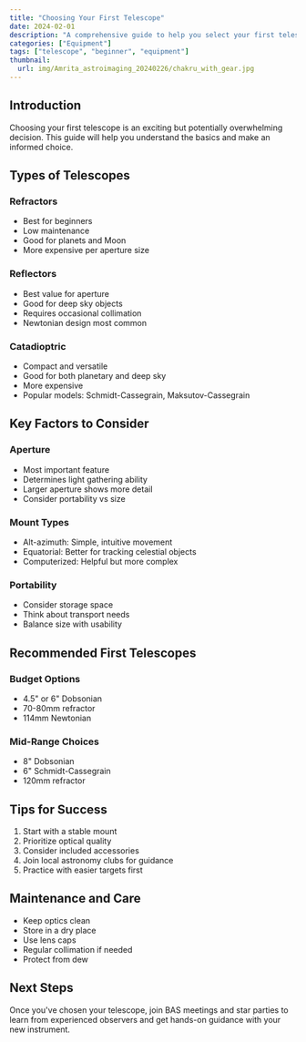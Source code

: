 ```yaml
---
title: "Choosing Your First Telescope"
date: 2024-02-01
description: "A comprehensive guide to help you select your first telescope"
categories: ["Equipment"]
tags: ["telescope", "beginner", "equipment"]
thumbnail:
  url: img/Amrita_astroimaging_20240226/chakru_with_gear.jpg
---
```


## Introduction

Choosing your first telescope is an exciting but potentially overwhelming decision. This guide will help you understand the basics and make an informed choice.

## Types of Telescopes

### Refractors

- Best for beginners
- Low maintenance
- Good for planets and Moon
- More expensive per aperture size

### Reflectors

- Best value for aperture
- Good for deep sky objects
- Requires occasional collimation
- Newtonian design most common

### Catadioptric

- Compact and versatile
- Good for both planetary and deep sky
- More expensive
- Popular models: Schmidt-Cassegrain, Maksutov-Cassegrain

## Key Factors to Consider

### Aperture

- Most important feature
- Determines light gathering ability
- Larger aperture shows more detail
- Consider portability vs size

### Mount Types

- Alt-azimuth: Simple, intuitive movement
- Equatorial: Better for tracking celestial objects
- Computerized: Helpful but more complex

### Portability

- Consider storage space
- Think about transport needs
- Balance size with usability

## Recommended First Telescopes

### Budget Options

- 4.5" or 6" Dobsonian
- 70-80mm refractor
- 114mm Newtonian

### Mid-Range Choices

- 8" Dobsonian
- 6" Schmidt-Cassegrain
- 120mm refractor

## Tips for Success

1. Start with a stable mount
2. Prioritize optical quality
3. Consider included accessories
4. Join local astronomy clubs for guidance
5. Practice with easier targets first

## Maintenance and Care

- Keep optics clean
- Store in a dry place
- Use lens caps
- Regular collimation if needed
- Protect from dew

## Next Steps

Once you've chosen your telescope, join BAS meetings and star parties to learn from experienced observers and get hands-on guidance with your new instrument.
